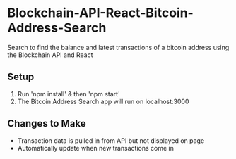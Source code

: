 # Blockchain-API-React-Bitcoin-Address-Search
Search to find the balance and latest transactions of a bitcoin address using the Blockchain API and React

## Setup ##
1. Run 'npm install' & then 'npm start'
2. The Bitcoin Address Search app will run on localhost:3000

## Changes to Make ##
- Transaction data is pulled in from API but not displayed on page
- Automatically update when new transactions come in
